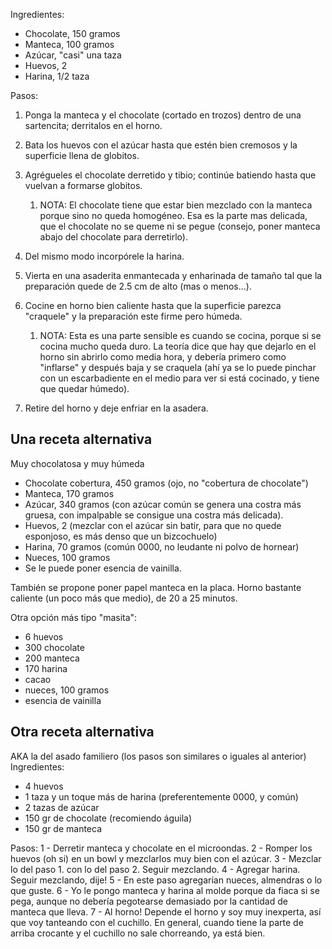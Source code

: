 Ingredientes:

-   Chocolate, 150 gramos
-   Manteca, 100 gramos
-   Azúcar, "casi" una taza
-   Huevos, 2
-   Harina, 1/2 taza

Pasos:

1.  Ponga la manteca y el chocolate (cortado en trozos) dentro de una sartencita; derritalos en el horno.
2.  Bata los huevos con el azúcar hasta que estén bien cremosos y la superficie llena de globitos.
3.  Agrégueles el chocolate derretido y tibio; continúe batiendo hasta que vuelvan a formarse globitos.
    1.  NOTA: El chocolate tiene que estar bien mezclado con la manteca porque sino no queda homogéneo. Esa es la parte mas delicada, que el chocolate no se queme ni se pegue (consejo, poner manteca abajo del chocolate para derretirlo).

4.  Del mismo modo incorpórele la harina.
5.  Vierta en una asaderita enmantecada y enharinada de tamaño tal que la preparación quede de 2.5 cm de alto (mas o menos...).
6.  Cocine en horno bien caliente hasta que la superficie parezca "craquele" y la preparación este firme pero húmeda.
    1.  NOTA: Esta es una parte sensible es cuando se cocina, porque si se cocina mucho queda duro. La teoría dice que hay que dejarlo en el horno sin abrirlo como media hora, y debería primero como "inflarse" y después baja y se craquela (ahí ya se lo puede pinchar con un escarbadiente en el medio para ver si está cocinado, y tiene que quedar húmedo).

7.  Retire del horno y deje enfriar en la asadera.

Una receta alternativa
----------------------

Muy chocolatosa y muy húmeda

-   Chocolate cobertura, 450 gramos (ojo, no "cobertura de chocolate")
-   Manteca, 170 gramos
-   Azúcar, 340 gramos (con azúcar común se genera una costra más gruesa, con impalpable se consigue una costra más delicada).
-   Huevos, 2 (mezclar con el azúcar sin batir, para que no quede esponjoso, es más denso que un bizcochuelo)
-   Harina, 70 gramos (común 0000, no leudante ni polvo de hornear)
-   Nueces, 100 gramos
-   Se le puede poner esencia de vainilla.

También se propone poner papel manteca en la placa. Horno bastante caliente (un poco más que medio), de 20 a 25 minutos.

Otra opción más tipo "masita":

-   6 huevos
-   300 chocolate
-   200 manteca
-   170 harina
-   cacao
-   nueces, 100 gramos
-   esencia de vainilla

Otra receta alternativa
-----------------------

AKA la del asado familiero (los pasos son similares o iguales al anterior) Ingredientes:

-   4 huevos
-   1 taza y un toque más de harina (preferentemente 0000, y común)
-   2 tazas de azúcar
-   150 gr de chocolate (recomiendo águila)
-   150 gr de manteca

Pasos: 1 - Derretir manteca y chocolate en el microondas. 2 - Romper los huevos (oh si) en un bowl y mezclarlos muy bien con el azúcar. 3 - Mezclar lo del paso 1. con lo del paso 2. Seguir mezclando. 4 - Agregar harina. Seguir mezclando, dije! 5 - En este paso agregarían nueces, almendras o lo que guste. 6 - Yo le pongo manteca y harina al molde porque da fiaca si se pega, aunque no debería pegotearse demasiado por la cantidad de manteca que lleva. 7 - Al horno! Depende el horno y soy muy inexperta, así que voy tanteando con el cuchillo. En general, cuando tiene la parte de arriba crocante y el cuchillo no sale chorreando, ya está bien.
